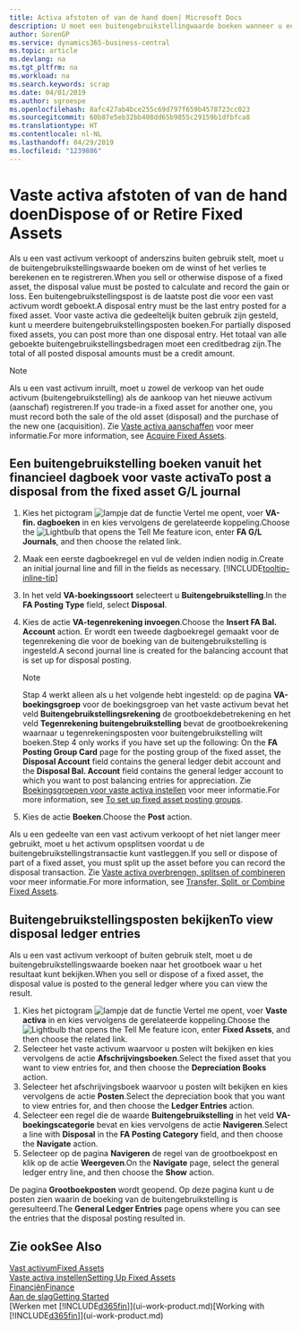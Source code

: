 ```yaml
---
title: Activa afstoten of van de hand doen| Microsoft Docs
description: U moet een buitengebruikstellingwaarde boeken wanneer u een vast activum laat uitvallen, verkoopt of buiten gebruik stelt.
author: SorenGP
ms.service: dynamics365-business-central
ms.topic: article
ms.devlang: na
ms.tgt_pltfrm: na
ms.workload: na
ms.search.keywords: scrap
ms.date: 04/01/2019
ms.author: sgroespe
ms.openlocfilehash: 8afc427ab4bce255c69d797f659b4578723cc023
ms.sourcegitcommit: 60b87e5eb32bb408dd65b9855c29159b1dfbfca8
ms.translationtype: HT
ms.contentlocale: nl-NL
ms.lasthandoff: 04/29/2019
ms.locfileid: "1239886"
---
```

# <a name="dispose-of-or-retire-fixed-assets"></a><span data-ttu-id="f2fbe-103">Vaste activa afstoten of van de hand doen</span><span class="sxs-lookup"><span data-stu-id="f2fbe-103">Dispose of or Retire Fixed Assets</span></span>
<span data-ttu-id="f2fbe-104">Als u een vast activum verkoopt of anderszins buiten gebruik stelt, moet u de buitengebruikstellingswaarde boeken om de winst of het verlies te berekenen en te registreren.</span><span class="sxs-lookup"><span data-stu-id="f2fbe-104">When you sell or otherwise dispose of a fixed asset, the disposal value must be posted to calculate and record the gain or loss.</span></span> <span data-ttu-id="f2fbe-105">Een buitengebruikstellingspost is de laatste post die voor een vast activum wordt geboekt.</span><span class="sxs-lookup"><span data-stu-id="f2fbe-105">A disposal entry must be the last entry posted for a fixed asset.</span></span> <span data-ttu-id="f2fbe-106">Voor vaste activa die gedeeltelijk buiten gebruik zijn gesteld, kunt u meerdere buitengebruikstellingsposten boeken.</span><span class="sxs-lookup"><span data-stu-id="f2fbe-106">For partially disposed fixed assets, you can post more than one disposal entry.</span></span> <span data-ttu-id="f2fbe-107">Het totaal van alle geboekte buitengebruikstellingsbedragen moet een creditbedrag zijn.</span><span class="sxs-lookup"><span data-stu-id="f2fbe-107">The total of all posted disposal amounts must be a credit amount.</span></span>  

> [!NOTE]  
>   <span data-ttu-id="f2fbe-108">Als u een vast activum inruilt, moet u zowel de verkoop van het oude activum (buitengebruikstelling) als de aankoop van het nieuwe activum (aanschaf) registreren.</span><span class="sxs-lookup"><span data-stu-id="f2fbe-108">If you trade-in a fixed asset for another one, you must record both the sale of the old asset (disposal) and the purchase of the new one (acquisition).</span></span> <span data-ttu-id="f2fbe-109">Zie [Vaste activa aanschaffen](fa-how-acquire.md) voor meer informatie.</span><span class="sxs-lookup"><span data-stu-id="f2fbe-109">For more information, see [Acquire Fixed Assets](fa-how-acquire.md).</span></span>  

## <a name="to-post-a-disposal-from-the-fixed-asset-gl-journal"></a><span data-ttu-id="f2fbe-110">Een buitengebruikstelling boeken vanuit het financieel dagboek voor vaste activa</span><span class="sxs-lookup"><span data-stu-id="f2fbe-110">To post a disposal from the fixed asset G/L journal</span></span>
1. <span data-ttu-id="f2fbe-111">Kies het pictogram ![lampje dat de functie Vertel me opent](media/ui-search/search_small.png "Vertel me wat u wilt doen"), voer **VA-fin. dagboeken** in en kies vervolgens de gerelateerde koppeling.</span><span class="sxs-lookup"><span data-stu-id="f2fbe-111">Choose the ![Lightbulb that opens the Tell Me feature](media/ui-search/search_small.png "Tell me what you want to do") icon, enter **FA G/L Journals**, and then choose the related link.</span></span>  
2. <span data-ttu-id="f2fbe-112">Maak een eerste dagboekregel en vul de velden indien nodig in.</span><span class="sxs-lookup"><span data-stu-id="f2fbe-112">Create an initial journal line and fill in the fields as necessary.</span></span> [!INCLUDE[tooltip-inline-tip](includes/tooltip-inline-tip_md.md)]  
3. <span data-ttu-id="f2fbe-113">In het veld **VA-boekingssoort** selecteert u **Buitengebruikstelling**.</span><span class="sxs-lookup"><span data-stu-id="f2fbe-113">In the **FA Posting Type** field, select **Disposal**.</span></span>  
4. <span data-ttu-id="f2fbe-114">Kies de actie **VA-tegenrekening invoegen**.</span><span class="sxs-lookup"><span data-stu-id="f2fbe-114">Choose the **Insert FA Bal. Account** action.</span></span> <span data-ttu-id="f2fbe-115">Er wordt een tweede dagboekregel gemaakt voor de tegenrekening die voor de boeking van de buitengebruikstelling is ingesteld.</span><span class="sxs-lookup"><span data-stu-id="f2fbe-115">A second journal line is created for the balancing account that is set up for disposal posting.</span></span>  

    > [!NOTE]  
    >   <span data-ttu-id="f2fbe-116">Stap 4 werkt alleen als u het volgende hebt ingesteld: op de pagina **VA-boekingsgroep** voor de boekingsgroep van het vaste activum bevat het veld **Buitengebruikstellingsrekening** de grootboekdebetrekening en het veld **Tegenrekening buitengebruikstelling** bevat de grootboekrekening waarnaar u tegenrekeningsposten voor buitengebruikstelling wilt boeken.</span><span class="sxs-lookup"><span data-stu-id="f2fbe-116">Step 4 only works if you have set up the following: On the **FA Posting Group Card** page for the posting group of the fixed asset, the **Disposal Account** field contains the general ledger debit account and the **Disposal Bal. Account** field contains the general ledger account to which you want to post balancing entries for appreciation.</span></span> <span data-ttu-id="f2fbe-117">Zie [Boekingsgroepen voor vaste activa instellen](fa-how-setup-general.md#to-set-up-fixed-asset-posting-groups) voor meer informatie.</span><span class="sxs-lookup"><span data-stu-id="f2fbe-117">For more information, see [To set up fixed asset posting groups](fa-how-setup-general.md#to-set-up-fixed-asset-posting-groups).</span></span>  
5. <span data-ttu-id="f2fbe-118">Kies de actie **Boeken**.</span><span class="sxs-lookup"><span data-stu-id="f2fbe-118">Choose the **Post** action.</span></span>  

<span data-ttu-id="f2fbe-119">Als u een gedeelte van een vast activum verkoopt of het niet langer meer gebruikt, moet u het activum opsplitsen voordat u de buitengebruikstellingstransactie kunt vastleggen.</span><span class="sxs-lookup"><span data-stu-id="f2fbe-119">If you sell or dispose of part of a fixed asset, you must split up the asset before you can record the disposal transaction.</span></span> <span data-ttu-id="f2fbe-120">Zie [Vaste activa overbrengen, splitsen of combineren](fa-how-trans-split-combine.md) voor meer informatie.</span><span class="sxs-lookup"><span data-stu-id="f2fbe-120">For more information, see [Transfer, Split, or Combine Fixed Assets](fa-how-trans-split-combine.md).</span></span>  

## <a name="to-view-disposal-ledger-entries"></a><span data-ttu-id="f2fbe-121">Buitengebruikstellingsposten bekijken</span><span class="sxs-lookup"><span data-stu-id="f2fbe-121">To view disposal ledger entries</span></span>
<span data-ttu-id="f2fbe-122">Als u een vast activum verkoopt of buiten gebruik stelt, moet u de buitengebruikstellingswaarde boeken naar het grootboek waar u het resultaat kunt bekijken.</span><span class="sxs-lookup"><span data-stu-id="f2fbe-122">When you sell or dispose of a fixed asset, the disposal value is posted to the general ledger where you can view the result.</span></span>  

1. <span data-ttu-id="f2fbe-123">Kies het pictogram ![lampje dat de functie Vertel me opent](media/ui-search/search_small.png "Vertel me wat u wilt doen"), voer **Vaste activa** in en kies vervolgens de gerelateerde koppeling.</span><span class="sxs-lookup"><span data-stu-id="f2fbe-123">Choose the ![Lightbulb that opens the Tell Me feature](media/ui-search/search_small.png "Tell me what you want to do") icon, enter **Fixed Assets**, and then choose the related link.</span></span>  
2. <span data-ttu-id="f2fbe-124">Selecteer het vaste activum waarvoor u posten wilt bekijken en kies vervolgens de actie **Afschrijvingsboeken**.</span><span class="sxs-lookup"><span data-stu-id="f2fbe-124">Select the fixed asset that you want to view entries for, and then choose the **Depreciation Books** action.</span></span>  
3. <span data-ttu-id="f2fbe-125">Selecteer het afschrijvingsboek waarvoor u posten wilt bekijken en kies vervolgens de actie **Posten**.</span><span class="sxs-lookup"><span data-stu-id="f2fbe-125">Select the depreciation book that you want to view entries for, and then choose the **Ledger Entries** action.</span></span>  
4. <span data-ttu-id="f2fbe-126">Selecteer een regel die de waarde **Buitengebruikstelling** in het veld **VA-boekingscategorie** bevat en kies vervolgens de actie **Navigeren**.</span><span class="sxs-lookup"><span data-stu-id="f2fbe-126">Select a line with **Disposal** in the **FA Posting Category** field, and then choose the **Navigate** action.</span></span>  
5. <span data-ttu-id="f2fbe-127">Selecteer op de pagina **Navigeren** de regel van de grootboekpost en klik op de actie **Weergeven**.</span><span class="sxs-lookup"><span data-stu-id="f2fbe-127">On the **Navigate** page, select the general ledger entry line, and then choose the **Show** action.</span></span>  

<span data-ttu-id="f2fbe-128">De pagina **Grootboekposten** wordt geopend. Op deze pagina kunt u de posten zien waarin de boeking van de buitengebruikstelling is geresulteerd.</span><span class="sxs-lookup"><span data-stu-id="f2fbe-128">The **General Ledger Entries** page opens where you can see the entries that the disposal posting resulted in.</span></span>  

## <a name="see-also"></a><span data-ttu-id="f2fbe-129">Zie ook</span><span class="sxs-lookup"><span data-stu-id="f2fbe-129">See Also</span></span>
[<span data-ttu-id="f2fbe-130">Vast activum</span><span class="sxs-lookup"><span data-stu-id="f2fbe-130">Fixed Assets</span></span>](fa-manage.md)  
[<span data-ttu-id="f2fbe-131">Vaste activa instellen</span><span class="sxs-lookup"><span data-stu-id="f2fbe-131">Setting Up Fixed Assets</span></span>](fa-setup.md)  
[<span data-ttu-id="f2fbe-132">Financiën</span><span class="sxs-lookup"><span data-stu-id="f2fbe-132">Finance</span></span>](finance.md)  
[<span data-ttu-id="f2fbe-133">Aan de slag</span><span class="sxs-lookup"><span data-stu-id="f2fbe-133">Getting Started</span></span>](product-get-started.md)  
<span data-ttu-id="f2fbe-134">[Werken met [!INCLUDE[d365fin](includes/d365fin_md.md)]](ui-work-product.md)</span><span class="sxs-lookup"><span data-stu-id="f2fbe-134">[Working with [!INCLUDE[d365fin](includes/d365fin_md.md)]](ui-work-product.md)</span></span>
